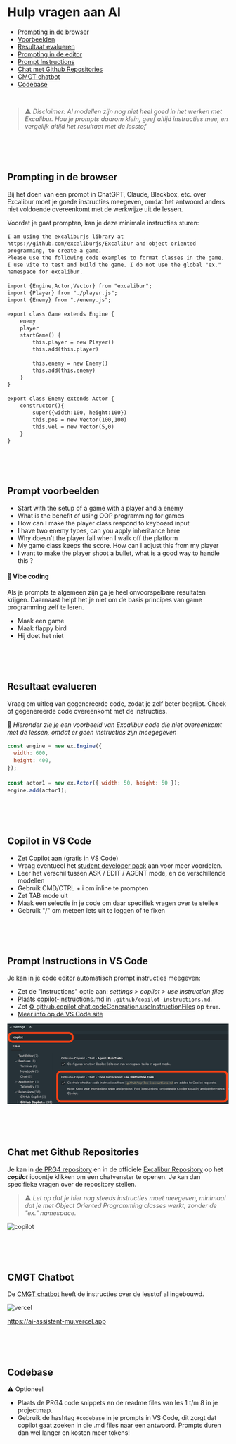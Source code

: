# Hulp vragen aan AI

- [Prompting in de browser](#prompting)
- [Voorbeelden](#prompt-voorbeelden)
- [Resultaat evalueren](#resultaat-evalueren)
- [Prompting in de editor](#copilot-in-vs-code)
- [Prompt Instructions](#prompting)
- [Chat met Github Repositories](#chat-met-de-repository)
- [CMGT chatbot](#cmgt-chatbot)
- [Codebase](#codebase)

<br>

> ⚠️ *Disclaimer: AI modellen zijn nog niet heel goed in het werken met Excalibur. Hou je prompts daarom klein, geef altijd instructies mee, en vergelijk altijd het resultaat met de lesstof*

<br><br><br>

## Prompting in de browser

Bij het doen van een prompt in ChatGPT, Claude, Blackbox, etc. over Excalibur moet je goede instructies meegeven, omdat het antwoord anders niet voldoende overeenkomt met de werkwijze uit de lessen.

Voordat je gaat prompten, kan je deze minimale instructies sturen:

```
I am using the excaliburjs library at https://github.com/excaliburjs/Excalibur and object oriented programming, to create a game.
Please use the following code examples to format classes in the game. I use vite to test and build the game. I do not use the global "ex." namespace for excalibur.

import {Engine,Actor,Vector} from "excalibur";
import {Player} from "./player.js";
import {Enemy} from "./enemy.js";

export class Game extends Engine {
    enemy
    player
    startGame() {
        this.player = new Player()
        this.add(this.player)

        this.enemy = new Enemy()
        this.add(this.enemy)
    }
}

export class Enemy extends Actor {
    constructor(){
        super({width:100, height:100})
        this.pos = new Vector(100,100)
        this.vel = new Vector(5,0)
    }
}
```

<br><br><br>

## Prompt voorbeelden

- Start with the setup of a game with a player and a enemy
- What is the benefit of using OOP programming for games
- How can I make the player class respond to keyboard input
- I have two enemy types, can you apply inheritance here
- Why doesn't the player fall when I walk off the platform
- My game class keeps the score. How can I adjust this from my player
- I want to make the player shoot a bullet, what is a good way to handle this ?

#### 🚨 Vibe coding

Als je prompts te algemeen zijn ga je heel onvoorspelbare resultaten krijgen. Daarnaast helpt het je niet om de basis principes van game programming zelf te leren.

- Maak een game
- Maak flappy bird
- Hij doet het niet

<br><br><br>

## Resultaat evalueren

Vraag om uitleg van gegenereerde code, zodat je zelf beter begrijpt. Check of gegenereerde code overeenkomt met de instructies. 

🚨 *Hieronder zie je een voorbeeld van Excalibur code die niet overeenkomt met de lessen, omdat er geen instructies zijn meegegeven*

```js
const engine = new ex.Engine({
  width: 600,
  height: 400,
});

const actor1 = new ex.Actor({ width: 50, height: 50 });
engine.add(actor1);
```

<br><br><br>

## Copilot in VS Code

- Zet Copilot aan (gratis in VS Code)
- Vraag eventueel het [student developer pack](https://education.github.com/pack) aan voor meer voordelen.
- Leer het verschil tussen ASK / EDIT / AGENT mode, en de verschillende modellen
- Gebruik CMD/CTRL + i om inline te prompten
- Zet TAB mode uit
- Maak een selectie in je code om daar specifiek vragen over te stelle±
- Gebruik "/" om meteen iets uit te leggen of te fixen



<br><br><br>

## Prompt Instructions in VS Code

Je kan in je code editor automatisch prompt instructies meegeven:

- Zet de "instructions" optie aan: *settings > copilot > use instruction files*
- Plaats [copilot-instructions.md](./copilot-instructions.md) in `.github/copilot-instructions.md`.
- Zet [⚙️ github.copilot.chat.codeGeneration.useInstructionFiles](vscode://settings/github.copilot.chat.codeGeneration.useInstructionFiles) op `true`.
- [Meer info op de VS Code site](https://code.visualstudio.com/docs/copilot/copilot-customization#_use-instruction-files)

![copilot](./copilot-settings.png)

<br><br><br>

## Chat met Github Repositories

Je kan in [de PRG4 repository](https://github.com/HR-CMGT/PRG04-2024-2025/) en in de officiele [Excalibur Repository](https://github.com/excaliburjs/Excalibur) op het ***copilot*** icoontje klikken om een chatvenster te openen. Je kan dan specifieke vragen over de repository stellen. 

> ⚠️ *Let op dat je hier nog steeds instructies moet meegeven, minimaal dat je met Object Oriented Programming classes werkt, zonder de "ex." namespace.*

![copilot](../images/ai-github-assistent.png)

<br><br><br>

## CMGT Chatbot

De [CMGT chatbot](https://ai-assistent-mu.vercel.app) heeft de instructies over de lesstof al ingebouwd.

![vercel](../images/ai-vercel-assistent.png)

https://ai-assistent-mu.vercel.app

<br><br><br>

## Codebase

⚠️ Optioneel

- Plaats de PRG4 code snippets en de readme files van les 1 t/m 8 in je projectmap.
- Gebruik de hashtag `#codebase` in je prompts in VS Code, dit zorgt dat copilot gaat zoeken in die .md files naar een antwoord. Prompts duren dan wel langer en kosten meer tokens!

<br><br><br>
